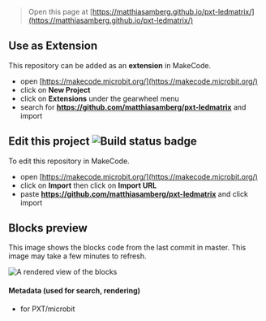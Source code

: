 
> Open this page at [https://matthiasamberg.github.io/pxt-ledmatrix/](https://matthiasamberg.github.io/pxt-ledmatrix/)

## Use as Extension

This repository can be added as an **extension** in MakeCode.

* open [https://makecode.microbit.org/](https://makecode.microbit.org/)
* click on **New Project**
* click on **Extensions** under the gearwheel menu
* search for **https://github.com/matthiasamberg/pxt-ledmatrix** and import

## Edit this project ![Build status badge](https://github.com/matthiasamberg/pxt-ledmatrix/workflows/MakeCode/badge.svg)

To edit this repository in MakeCode.

* open [https://makecode.microbit.org/](https://makecode.microbit.org/)
* click on **Import** then click on **Import URL**
* paste **https://github.com/matthiasamberg/pxt-ledmatrix** and click import

## Blocks preview

This image shows the blocks code from the last commit in master.
This image may take a few minutes to refresh.

![A rendered view of the blocks](https://github.com/matthiasamberg/pxt-ledmatrix/raw/master/.github/makecode/blocks.png)

#### Metadata (used for search, rendering)

* for PXT/microbit


<script src="https://makecode.com/gh-pages-embed.js"></script><script>makeCodeRender("{{ site.makecode.home_url }}", "{{ site.github.owner_name }}/{{ site.github.repository_name }}");</script>
